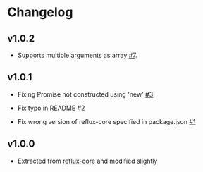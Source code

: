 # Changelog

## v1.0.2

* Supports multiple arguments as array [#7](https://github.com/reflux/reflux-promise/pull/7).

## v1.0.1

* Fixing Promise not constructed using 'new' [#3](https://github.com/reflux/reflux-promise/pull/3)

* Fix typo in README [#2](https://github.com/reflux/reflux-promise/pull/2)

* Fix wrong version of reflux-core specified in package.json [#1](https://github.com/reflux/reflux-promise/pull/2)

## v1.0.0

* Extracted from [reflux-core](https://github.com/reflux/reflux-core) and modified slightly
